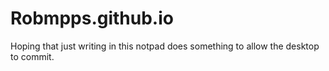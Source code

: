 # Robmpps.github.io

Hoping that just writing in this notpad does something to allow the desktop to commit.